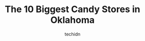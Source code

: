 ---
layout: ampstory
image: https://i0.wp.com/paketmu.com/wp-content/uploads/2023/06/mollycoddled-hash-slinger-0-in-oklahoma-1686369269.jpeg?resize=640,853
author: techidn
featured: false
description: Explore the diverse Candy Store scene in Oklahoma, home to an incredible selection of 10 establishments catering to every taste. Whether youre in search of iconic favorites or undiscovered 
title: The 10 Biggest Candy Stores in Oklahoma
cover:
   title: The 10 Biggest Candy Stores in Oklahoma
   subtitle: RICKPATE
   background: https://paketmu.com/wp-content/uploads/2023/06/mollycoddled-hash-slinger-0-in-oklahoma-1686369269.jpeg

pages: 
 - layout: thirds
   top: <h1>#1 Pinkitzel Candy & Cupcakes Bricktown</h1>
   bottom: "<p>We came here on a weekday evening, and the place was not crowded. It is a very colorful place. The cupcake we got was not too good, since it was super sweet. I think this</p>"
   background: https://paketmu.com/wp-content/uploads/2023/06/mollycoddled-hash-slinger-1-in-oklahoma-1686369269.jpeg
   backgroundblur: true
 - layout: thirds
   top: <h1>#2 Bricktown Candy Co</h1>
   bottom: "<p>I took a trip down to Bricktown Candy Co and I was not disappointed! They have a huge variety of candy, a little vintage arcade area, and tons of gelato flavors. I didnt</p>"
   background: https://paketmu.com/wp-content/uploads/2023/06/mollycoddled-hash-slinger-2-in-oklahoma-1686369272.jpeg
   cta:
      link: https://paketmu.com/the-10-biggest-candy-stores-in-oklahoma/
      text: The 10 Biggest Candy Stores in Oklahoma
 - layout: thirds
   top: <h1>#3 Lolli & Pops</h1>
   bottom: "<p>Very disappointed in this shop at Woodland Hills Mall in Tulsa this year. We go every year its a Xmas tradition and the last two years they have been out of everything</p>"
   background: https://paketmu.com/wp-content/uploads/2023/06/mollycoddled-hash-slinger-3-in-oklahoma-1686369273.jpeg
   cta:
      link: https://paketmu.com/the-10-biggest-candy-stores-in-oklahoma/
      text: The 10 Biggest Candy Stores in Oklahoma
 - layout: thirds
   top: <h1>#4 Apple Tree Chocolate</h1>
   bottom: "<p>209 E Main St, Norman, OK 73069, United States</p>"
   background: https://images.unsplash.com/photo-1557672172-298e090bd0f1?ixlib=rb-4.0.3&ixid=MnwxMjA3fDB8MHxwaG90by1wYWdlfHx8fGVufDB8fHx8&auto=format&fit=crop&w=640&h=853&q=80
   cta:
      link: https://paketmu.com/the-10-biggest-candy-stores-in-oklahoma/
      text: The 10 Biggest Candy Stores in Oklahoma
 - layout: thirds
   top: <h1>#5 Glacier Chocolate</h1>
   bottom: "<p>1902 Utica Square, Tulsa, OK 74114, United States</p>"
   background: https://images.unsplash.com/photo-1618005182384-a83a8bd57fbe?ixlib=rb-4.0.3&ixid=MnwxMjA3fDB8MHxwaG90by1wYWdlfHx8fGVufDB8fHx8&auto=format&fit=crop&w=640&h=853&q=80
   cta:
      link: https://paketmu.com/the-10-biggest-candy-stores-in-oklahoma/
      text: The 10 Biggest Candy Stores in Oklahoma
 - layout: thirds
   top: <h1>#6 Sees Candies</h1>
   bottom: "<p>1901 Northwest Expy, Oklahoma City, OK 73118, United States</p>"
   background: https://images.unsplash.com/photo-1489694553447-4c9339da310d?ixlib=rb-4.0.3&ixid=MnwxMjA3fDB8MHxwaG90by1wYWdlfHx8fGVufDB8fHx8&auto=format&fit=crop&w=640&h=853&q=80
   cta:
      link: https://paketmu.com/the-10-biggest-candy-stores-in-oklahoma/
      text: The 10 Biggest Candy Stores in Oklahoma
 - layout: thirds
   top: <h1>#7 Lolli & Pops</h1>
   bottom: "<p>1901 Northwest Expy #2003, Oklahoma City, OK 73118, United States</p>"
   background: https://images.unsplash.com/photo-1518640467707-6811f4a6ab73?ixlib=rb-4.0.3&ixid=MnwxMjA3fDB8MHxwaG90by1wYWdlfHx8fGVufDB8fHx8&auto=format&fit=crop&w=640&h=853&q=80
   cta:
      link: https://paketmu.com/the-10-biggest-candy-stores-in-oklahoma/
      text: The 10 Biggest Candy Stores in Oklahoma
 - layout: thirds
   middle: Continue reading...
   background: https://images.unsplash.com/photo-1515405295579-ba7b45403062?ixlib=rb-4.0.3&ixid=MnwxMjA3fDB8MHxwaG90by1wYWdlfHx8fGVufDB8fHx8&auto=format&fit=crop&w=640&h=853&q=80
   cta:
      link: https://paketmu.com/the-10-biggest-candy-stores-in-oklahoma/
      text: The 10 Biggest Candy Stores in Oklahoma
      
---
